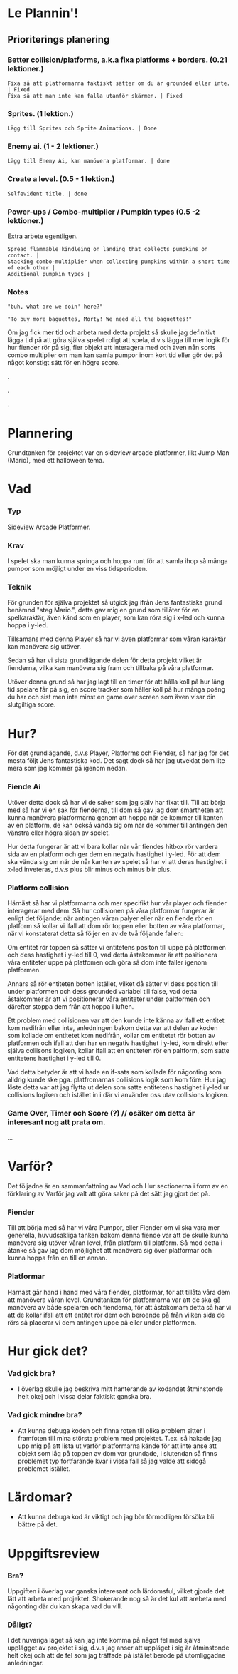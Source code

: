# Le Plannin'!

## Prioriterings planering

### Better collision/platforms, a.k.a fixa platforms + borders. (0.21 lektioner.)
    Fixa så att platformarna faktiskt sätter om du är grounded eller inte. | Fixed
    Fixa så att man inte kan falla utanför skärmen. | Fixed

### Sprites. (1 lektion.)
    Lägg till Sprites och Sprite Animations. | Done

### Enemy ai. (1 - 2 lektioner.)
    Lägg till Enemy Ai, kan manövera platformar. | done

### Create a level. (0.5 - 1 lektion.)
    Selfevident title. | done

### Power-ups / Combo-multiplier / Pumpkin types (0.5 -2 lektioner.)
Extra arbete egentligen.

    Spread flammable kindleing on landing that collects pumpkins on contact. | 
    Stacking combo-multiplier when collecting pumpkins within a short time of each other |
    Additional pumpkin types |

### Notes

`"buh, what are we doin' here?"`

`"To buy more baguettes, Morty! We need all the baguettes!"`

Om jag fick mer tid och arbeta med detta projekt så skulle jag definitivt lägga tid på att göra själva spelet roligt att spela, d.v.s lägga till mer logik för hur fiender rör på sig, fler objekt att interagera med och även nån sorts combo multiplier om man kan samla pumpor inom kort tid eller gör det på något konstigt sätt för en högre score.

.

.

.

# Plannering
Grundtanken för projektet var en sideview arcade platformer, likt Jump Man (Mario), med ett halloween tema.


# Vad
### Typ
Sideview Arcade Platformer.

### Krav
I spelet ska man kunna springa och hoppa runt för att samla ihop så många pumpor som möjligt under en viss tidsperioden.

### Teknik
För grunden för själva projektet så utgick jag ifrån Jens fantastiska grund benämnd "steg Mario.", detta gav mig en grund som tillåter för en spelkaraktär, även känd som en player, som kan röra sig i x-led och kunna hoppa i y-led. 

Tillsamans med denna Player så har vi även platformar som våran karaktär kan manövera sig utöver. 

Sedan så har vi sista grundlägande delen för detta projekt vilket är fienderna, vilka kan manövera sig fram och tillbaka på våra platformar.

Utöver denna grund så har jag lagt till en timer för att hålla koll på hur lång tid spelare får på sig, en score tracker som håller koll på hur många poäng du har och sist men inte minst en game over screen som även visar din slutgiltiga score.


# Hur?
För det grundlägande, d.v.s Player, Platforms och Fiender, så har jag för det mesta följt Jens fantastiska kod. Det sagt dock så har jag utveklat dom lite mera som jag kommer gå igenom nedan.

### Fiende Ai
Utöver detta dock så har vi de saker som jag själv har fixat till. Till att börja med så har vi en sak för fienderna, till dom så gav jag dom smartheten att kunna manövera platformarna genom att hoppa när de kommer till kanten av en platform, de kan också vända sig om när de kommer till antingen den vänstra eller högra sidan av spelet. 

Hur detta fungerar är att vi bara kollar när vår fiendes hitbox rör vardera sida av en platform och ger dem en negativ hastighet i y-led. För att dem ska vända sig om när de når kanten av spelet så har vi att deras hastighet i x-led inveteras, d.v.s plus blir minus och minus blir plus.

### Platform collision
Härnäst så har vi platformarna och mer specifikt hur vår player och fiender interagerar med dem. Så hur collisionen på våra platformar fungerar är enligt det följande: när antingen våran palyer eller när en fiende rör en platform så kollar vi ifall att dom rör toppen eller botten av våra platformar, när vi konstaterat detta så följer en av de två följande fallen:

Om entitet rör toppen så sätter vi entitetens positon till uppe på platformen och dess hastighet i y-led till 0, vad detta åstakommer är att positionera våra entiteter uppe på platfomen och göra så dom inte faller igenom platformen.

Annars så rör entiteten botten istället, vilket då sätter vi dess position till under platformen och dess grounded variabel till false, vad detta åstakommer är att vi positionerar våra entiteter under paltformen och därefter stoppa dem från att hoppa i luften.

Ett problem med collisionen var att den kunde inte känna av ifall ett entitet kom nedifrån eller inte, anledningen bakom detta var att delen av koden som kollade om entitetet kom nedifrån, kollar om entitetet rör botten av platformen och ifall att den har en negativ hastighet i y-led, kom direkt efter själva collisons logiken, kollar ifall att en entiteten rör en paltform, som satte entitetens hastighet i y-led till 0. 

Vad detta betyder är att vi hade en if-sats som kollade för någonting som alldrig kunde ske pga. platfromarnas collisions logik som kom före. Hur jag löste detta var att jag flytta ut delen som satte entitetens hastighet i y-led ur collisions logiken och istället in i där vi använder oss utav collisions logiken.

### Game Over, Timer och Score (?) // osäker om detta är interesant nog att prata om.
...


# Varför?
Det följadne är en sammanfattning av Vad och Hur sectionerna i form av en förklaring av Varför jag valt att göra saker på det sätt jag gjort det på.

### Fiender
Till att börja med så har vi våra Pumpor, eller Fiender om vi ska vara mer generella, huvudsakliga tanken bakom denna fiende var att de skulle kunna manövera sig utöver våran level, från platform till platform. Så med detta i åtanke så gav jag dom möjlighet att manövera sig över platformar och kunna hoppa från en till en annan.

### Platformar
Härnäst går hand i hand med våra fiender, platformar, för att tillåta våra dem att manövera våran level. Grundtanken för platformarna var att de ska gå manövera av både spelaren och fienderna, för att åstakomam detta så har vi att de kollar ifall att ett entitet rör dem och beroende på från vilken sida de rörs så placerar vi dem antingen uppe på eller under platformen.


# Hur gick det?
### Vad gick bra?
- I överlag skulle jag beskriva mitt hanterande av kodandet åtminstonde helt okej och i vissa delar faktiskt ganska bra.


### Vad gick mindre bra?
- Att kunna debuga koden och finna roten till olika problem sitter i framfoten till mina största problem med projektet. T.ex. så hakade jag upp mig på att lista ut varför platformarna kände för att inte anse att objekt som låg på toppen av dom var grundade, i slutendan så finns problemet typ fortfarande kvar i vissa fall så jag valde att sidogå problemet istället.


# Lärdomar?
- Att kunna debuga kod är viktigt och jag bör förmodligen försöka bli bättre på det. 


# Uppgiftsreview
### Bra?
Uppgiften i överlag var ganska interesant och lärdomsful, vilket gjorde det lätt att arbeta med projektet. Shokerande nog så är det kul att arebeta med någonting där du kan skapa vad du vill.


### Dåligt?
I det nuvariga läget så kan jag inte komma på något fel med själva upplägget av projektet i sig, d.v.s jag anser att uppläget i sig är åtminstonde helt okej och att de fel som jag träffade på istället berode på utomliggadne anledningar.